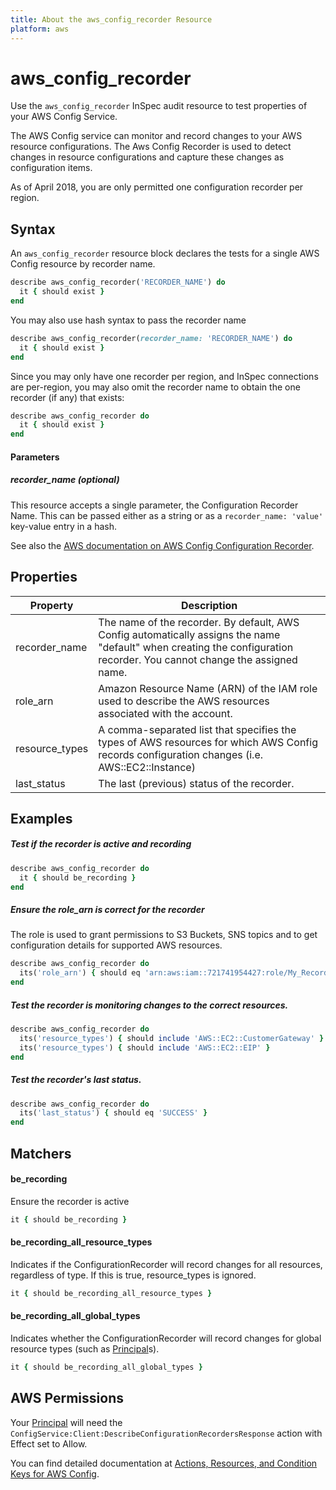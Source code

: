 ```yaml
---
title: About the aws_config_recorder Resource
platform: aws
---
```


# aws\_config\_recorder

Use the `aws_config_recorder` InSpec audit resource to test properties of your AWS Config Service.

The AWS Config service can monitor and record changes to your AWS resource configurations.  The Aws Config Recorder is used to detect changes in resource configurations and capture these changes as configuration items.

As of April 2018, you are only permitted one configuration recorder per region.

## Syntax

An `aws_config_recorder` resource block declares the tests for a single AWS Config resource by recorder name.
```ruby
describe aws_config_recorder('RECORDER_NAME') do
  it { should exist }
end
```
You may also use hash syntax to pass the recorder name
```ruby
describe aws_config_recorder(recorder_name: 'RECORDER_NAME') do
  it { should exist }
end
```
Since you may only have one recorder per region, and InSpec connections are per-region, you may also omit the recorder name to obtain the one recorder (if any) that exists:
```ruby    
describe aws_config_recorder do
  it { should exist }
end
```    
#### Parameters

##### recorder\_name _(optional)_

This resource accepts a single parameter, the Configuration Recorder Name. 
This can be passed either as a string or as a `recorder_name: 'value'` key-value entry in a hash.

See also the [AWS documentation on AWS Config Configuration Recorder](https://docs.aws.amazon.com/AWSCloudFormation/latest/UserGuide/aws-resource-config-configurationrecorder.html).


## Properties

|Property        | Description|
| ---            | --- |
|recorder\_name  | The name of the recorder. By default, AWS Config automatically assigns the name "default" when creating the configuration recorder. You cannot change the assigned name.  |
|role\_arn       | Amazon Resource Name (ARN) of the IAM role used to describe the AWS resources associated with the account.  |
|resource\_types | A comma-separated list that specifies the types of AWS resources for which AWS Config records configuration changes (i.e. AWS::EC2::Instance)  |
|last\_status    | The last (previous) status of the recorder.  |

## Examples

##### Test if the recorder is active and recording
```ruby 
describe aws_config_recorder do
  it { should be_recording }
end
```
##### Ensure the role\_arn is correct for the recorder
The role is used to grant permissions to S3 Buckets, SNS topics and to get configuration details for supported AWS resources.
```ruby 
describe aws_config_recorder do
  its('role_arn') { should eq 'arn:aws:iam::721741954427:role/My_Recorder' }
end
```
##### Test the recorder is monitoring changes to the correct resources.
```ruby 
describe aws_config_recorder do
  its('resource_types') { should include 'AWS::EC2::CustomerGateway' }
  its('resource_types') { should include 'AWS::EC2::EIP' }
end
```
##### Test the recorder's last status.
```ruby 
describe aws_config_recorder do
  its('last_status') { should eq 'SUCCESS' }
end
```
## Matchers

#### be\_recording
Ensure the recorder is active
```ruby 
it { should be_recording }
```
#### be\_recording\_all\_resource\_types
Indicates if the ConfigurationRecorder will record changes for all resources, regardless of type. If this is true, resource\_types is ignored.
```ruby 
it { should be_recording_all_resource_types }
```
#### be\_recording\_all\_global\_types
Indicates whether the ConfigurationRecorder will record changes for global resource types (such as [Principal](https://docs.aws.amazon.com/IAM/latest/UserGuide/intro-structure.html#intro-structure-principal)s).
```ruby 
it { should be_recording_all_global_types }
```
## AWS Permissions

Your [Principal](https://docs.aws.amazon.com/IAM/latest/UserGuide/intro-structure.html#intro-structure-principal) will need the `ConfigService:Client:DescribeConfigurationRecordersResponse` action with Effect set to Allow.

You can find detailed documentation at [Actions, Resources, and Condition Keys for AWS Config](https://docs.aws.amazon.com/IAM/latest/UserGuide/list_awsconfig.html).
